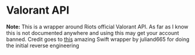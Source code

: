 # Valorant API

**Note:** This is a wrapper around Riots official Valorant API. 
As far as I know this is not documented anywhere and using this may get your account banned.
Credit goes to [this](https://github.com/juliand665/ValorantAPI) amazing Swift wrapper by juliand665 for doing the initial reverse engineering 
